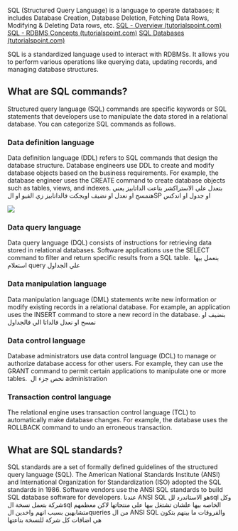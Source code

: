 SQL (Structured Query Language) is a language to operate databases; it includes Database Creation, Database Deletion, Fetching Data Rows, Modifying & Deleting Data rows, etc.
[SQL - Overview (tutorialspoint.com)](https://www.tutorialspoint.com/sql/sql-overview.htm)
[SQL - RDBMS Concepts (tutorialspoint.com)](https://www.tutorialspoint.com/sql/sql-rdbms-concepts.htm)
[SQL Databases (tutorialspoint.com)](https://www.tutorialspoint.com/sql/sql-databases.htm)


SQL is a standardized language used to interact with RDBMSs. It allows you to perform various operations like querying data, updating records, and managing database structures.



## What are SQL commands?

Structured query language (SQL) commands are specific keywords or SQL statements that developers use to manipulate the data stored in a relational database. You can categorize SQL commands as follows.

### **Data definition language** 

Data definition language (DDL) refers to SQL commands that design the database structure. Database engineers use DDL to create and modify database objects based on the business requirements. For example, the database engineer uses the CREATE command to create database objects such as tables, views, and indexes.
بتعدل علي الاستراكشر بتاعت الداتابيز 
يعني هنمسح او نعدل او نضيف اوبجكت فالداتابيز زي الفيو او الSP او جدول او اندكس 

![](https://img.brainkart.com/imagebk38/rVFCPrd.jpg)




### **Data query language**

Data query language (DQL) consists of instructions for retrieving data stored in relational databases. Software applications use the SELECT command to filter and return specific results from a SQL table. 
بنعمل بيها استعلام query علي الجداول 

### **Data manipulation language**

Data manipulation language (DML) statements write new information or modify existing records in a relational database. For example, an application uses the INSERT command to store a new record in the database.
بنضيف او نمسح او نعدل فالداتا الي فالجداول
### **Data control language**

Database administrators use data control language (DCL) to manage or authorize database access for other users. For example, they can use the GRANT command to permit certain applications to manipulate one or more tables. 
تخص جزء ال administration 
### **Transaction control language**

The relational engine uses transaction control language (TCL) to automatically make database changes. For example, the database uses the ROLLBACK command to undo an erroneous transaction.


## What are SQL standards?

SQL standards are a set of formally defined guidelines of the structured query language (SQL). The American National Standards Institute (ANSI) and International Organization for Standardization (ISO) adopted the SQL standards in 1986. Software vendors use the ANSI SQL standards to build SQL database software for developers.
عندنا ANSI SQL هو الاستاندرد للsql وكل شركة بتعمل نسخة الsql الخاصه بيها علشان تشتغل بيها علي منتجاتها 
لاكن معظمهم متشابهين بسبب انهم واخدين الqueries من ال ANSI SQL 
والفروقات ما بينهم بتكون هي اضافات كل شركة للنسخة بتاعتها

